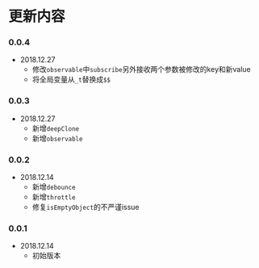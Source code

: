 # 更新内容

### 0.0.4
- 2018.12.27
  - 修改`observable`中`subscribe`另外接收两个参数被修改的key和新value
  - 将全局变量从`_t`替换成`$$`

### 0.0.3
- 2018.12.27
  - 新增`deepClone`
  - 新增`observable`

### 0.0.2
- 2018.12.14
  - 新增`debounce`
  - 新增`throttle`
  - 修复`isEmptyObject`的不严谨issue

### 0.0.1
- 2018.12.14
  - 初始版本
